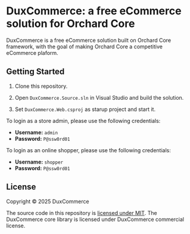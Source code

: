 # DuxCommerce: a free eCommerce solution for Orchard Core

DuxCommerce is a free eCommerce solution built on Orchard Core framework, with the goal of making Orchard Core a competitive eCommerce plaform.

## Getting Started

1. Clone this repository.

2. Open `DuxCommerce.Source.sln` in Visual Studio and build the solution.

3. Set `DuxCommerce.Web.csproj` as starup project and start it.

To login as a store admin, please use the following credentials:

* **Username:** `admin`
* **Password:** `P@ssw0rd01`

To login as an online shopper, please use the following credentials:

* **Username:** `shopper`
* **Password:** `P@ssw0rd01`

## License

Copyright © 2025 DuxCommerce

The source code in this repository is [licensed under MIT](https://github.com/DuxCommerce/DuxCommerce.Source/blob/main/LICENSE.md). The DuxCommerce core library is licensed under DuxCommerce commercial license.